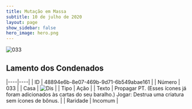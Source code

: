```yaml
---
title: Mutação em Massa
subtitle: 10 de julho de 2020
layout: page
show_sidebar: false
hero_image: hero.png
---
```


![033](https://cdn.keyforgegame.com/media/card_front/pt/479_033_Q832C49FFHGH_pt.png)

## Lamento dos Condenados

|----|----|
| ID | 48894e6b-8e07-469b-9d71-6b549abae161 |
| Número | 033 |
| Casa | ![Dis](https://archonarcana.com/images/thumb/e/e8/Dis.png/22px-Dis.png "Dis") |
| Tipo | Ação |
| Texto | Propagar PT. (Esses ícones já foram adicionados às cartas do seu baralho.)  Jogar: Destrua uma criatura sem ícones de bônus. |
| Raridade | Incomum |
